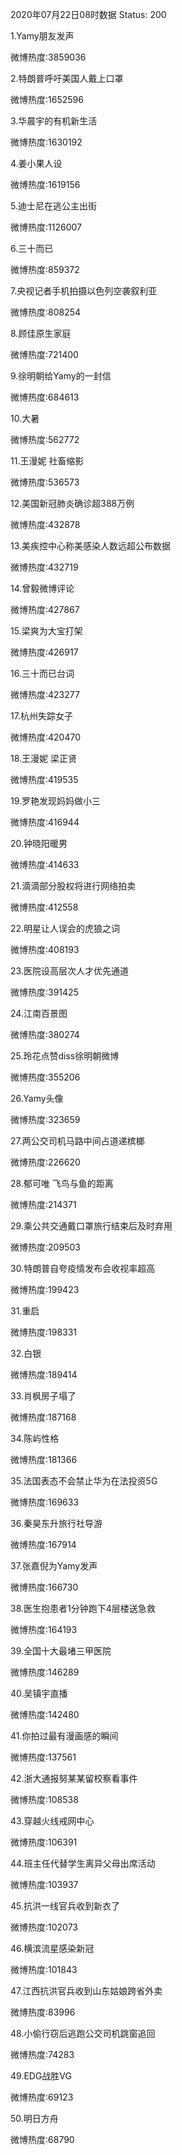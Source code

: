 2020年07月22日08时数据
Status: 200

1.Yamy朋友发声

微博热度:3859036

2.特朗普呼吁美国人戴上口罩

微博热度:1652596

3.华晨宇的有机新生活

微博热度:1630192

4.姜小果人设

微博热度:1619156

5.迪士尼在逃公主出街

微博热度:1126007

6.三十而已

微博热度:859372

7.央视记者手机拍摄以色列空袭叙利亚

微博热度:808254

8.顾佳原生家庭

微博热度:721400

9.徐明朝给Yamy的一封信

微博热度:684613

10.大暑

微博热度:562772

11.王漫妮 社畜缩影

微博热度:536573

12.美国新冠肺炎确诊超388万例

微博热度:432878

13.美疾控中心称美感染人数远超公布数据

微博热度:432719

14.曾毅微博评论

微博热度:427867

15.梁爽为大宝打架

微博热度:426917

16.三十而已台词

微博热度:423277

17.杭州失踪女子

微博热度:420470

18.王漫妮 梁正贤

微博热度:419535

19.罗艳发现妈妈做小三

微博热度:416944

20.钟晓阳暖男

微博热度:414633

21.滴滴部分股权将进行网络拍卖

微博热度:412558

22.明星让人误会的虎狼之词

微博热度:408193

23.医院设高层次人才优先通道

微博热度:391425

24.江南百景图

微博热度:380274

25.玲花点赞diss徐明朝微博

微博热度:355206

26.Yamy头像

微博热度:323659

27.两公交司机马路中间占道递槟榔

微博热度:226620

28.郁可唯 飞鸟与鱼的距离

微博热度:214371

29.乘公共交通戴口罩旅行结束后及时弃用

微博热度:209503

30.特朗普自夸疫情发布会收视率超高

微博热度:199423

31.重启

微博热度:198331

32.白银

微博热度:189414

33.肖枫房子塌了

微博热度:187168

34.陈屿性格

微博热度:181366

35.法国表态不会禁止华为在法投资5G

微博热度:169633

36.秦昊东升旅行社导游

微博热度:167914

37.张嘉倪为Yamy发声

微博热度:166730

38.医生抱患者1分钟跑下4层楼送急救

微博热度:164193

39.全国十大最堵三甲医院

微博热度:146289

40.吴镇宇直播

微博热度:142480

41.你拍过最有漫画感的瞬间

微博热度:137561

42.浙大通报努某某留校察看事件

微博热度:108538

43.穿越火线戒网中心

微博热度:106391

44.班主任代替学生离异父母出席活动

微博热度:103937

45.抗洪一线官兵收到新衣了

微博热度:102073

46.横滨流星感染新冠

微博热度:101843

47.江西抗洪官兵收到山东姑娘跨省外卖

微博热度:83996

48.小偷行窃后逃跑公交司机跳窗追回

微博热度:74283

49.EDG战胜VG

微博热度:69123

50.明日方舟

微博热度:68790


